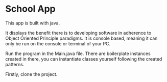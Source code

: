 <h1>School App</h1>

This app is built with java.

It displays the benefit there is to developing software in adherence to Object Oriented Principle paradigms. 
It is console based, meaning it can only be run on the console or terminal of your PC.

Run the program in the Main.java file.
There are boilerplate instances created in there, you can instantiate classes yourself following the created patterns.

Firstly, clone the project.
